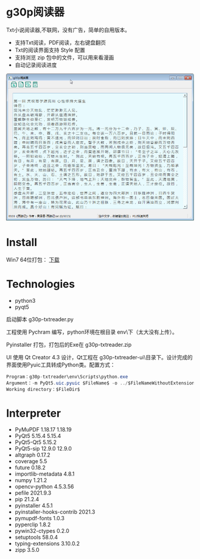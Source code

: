 g30p阅读器
==
Txt小说阅读器,不联网，没有广告，简单的自用版本。

* 支持Txt阅读，PDF阅读，左右键盘翻页
* Txt的阅读界面支持 Style 配置
* 支持浏览 zip 包中的文件，可以用来看漫画 
* 自动记录阅读进度


![](https://github.com/zlp-coder/g30p-txtreader/blob/main/ui-demo.jpg)

Install
==
Win7 64位打包：
[下载](https://github.com/zlp-coder/g30p-txtreader/blob/main/g30p-txtreader.zip)

Technologies
==
* python3
* pyqt5 

启动脚本 g30p-txtreader.py

工程使用 Pychram 编写，python环境在根目录 env\下（太大没有上传）。

Pyinstaller 打包，打包后的Exe在 g30p-txtreader.zip

UI 使用 Qt Creator 4.3 设计，Qt工程在 g30p-txtreader-ui\目录下。设计完成的界面使用Pyuic工具转成Python类。配置方式：

```java
Program：g30p-txtreader\env\Scripts\python.exe
Argument：-m PyQt5.uic.pyuic $FileName$ -o ../$FileNameWithoutExtension$.py
Working directory：$FileDir$
```

Interpreter
==

* PyMuPDF	1.18.17	1.18.19
* PyQt5	5.15.4	5.15.4
* PyQt5-Qt5	5.15.2	
* PyQt5-sip	12.9.0	12.9.0
* altgraph	0.17.2	
* coverage	5.5	
* future	0.18.2	
* importlib-metadata	4.8.1	
* numpy	1.21.2	
* opencv-python	4.5.3.56	
* pefile	2021.9.3	
* pip	21.2.4	
* pyinstaller	4.5.1	
* pyinstaller-hooks-contrib	2021.3	
* pymupdf-fonts	1.0.3	
* pyperclip	1.8.2	
* pywin32-ctypes	0.2.0	
* setuptools	58.0.4	
* typing-extensions	3.10.0.2	
* zipp	3.5.0	




